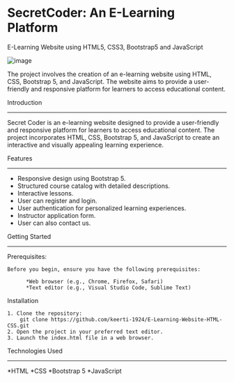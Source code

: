 # SecretCoder: An E-Learning Platform

E-Learning Website using HTML5, CSS3, Bootstrap5 and JavaScript

![image](https://github.com/itspb03/SecretCoder-An-E---Learning-Platform/assets/173836660/7ab8f851-5f54-41bd-8fe8-5b09c4bbbaaf)

The project involves the creation of an e-learning website using HTML, CSS, Bootstrap 5, and JavaScript. The website aims to provide a user-friendly and responsive platform for learners to access educational content.

Introduction 
__________________________________________________________________________________________________________________________________________________________________________________________________________________

Secret Coder is an e-learning website designed to provide a user-friendly and responsive platform for learners to access educational content. The project incorporates HTML, CSS, Bootstrap 5, and JavaScript to create an interactive and visually appealing learning experience.

Features
__________________________________________________________________________________________________________________________________________________________________________________________________________________

* Responsive design using Bootstrap 5.
* Structured course catalog with detailed descriptions.
* Interactive lessons.
* User can register and login.
* User authentication for personalized learning experiences.
* Instructor application form.
* User can also contact us.
  
Getting Started
__________________________________________________________________________________________________________________________________________________________________________________________________________________

  Prerequisites:

    Before you begin, ensure you have the following prerequisites:

          *Web browser (e.g., Chrome, Firefox, Safari)
          *Text editor (e.g., Visual Studio Code, Sublime Text)

  Installation

    1. Clone the repository:
        git clone https://github.com/keerti-1924/E-Learning-Website-HTML-CSS.git
    2. Open the project in your preferred text editor.
    3. Launch the index.html file in a web browser.
    
Technologies Used
__________________________________________________________________________________________________________________________________________________________________________________________________________________

*HTML
*CSS
*Bootstrap 5
*JavaScript

